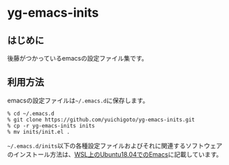 # yg-emacs-inits

## はじめに
後藤がつかっているemacsの設定ファイル集です。

## 利用方法

emacsの設定ファイルは`~/.emacs.d`に保存します。
```
% cd ~/.emacs.d
% git clone https://github.com/yuichigoto/yg-emacs-inits.git
% cp -r yg-emacs-inits inits
% mv inits/init.el .
```

`~/.emacs.d/inits`以下の各種設定ファイルおよびそれに関連するソフトウェアのインストール方法は、[WSL上のUbuntu18.04でのEmacs](http://www.aise.ics.saitama-u.ac.jp/~gotoh/EmacsUbuntu1804onWSL.html)に記載しています。

